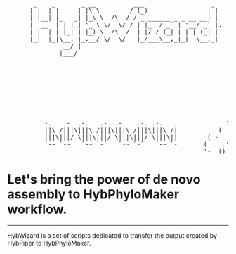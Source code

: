 <pre> 
       _    _       _ __          ___                  _ 
      | |  | |     | |\ \        / (_)                | |   
      | |__| |_   _| |_\ \  /\  / / _ ______ _ _ __ __| |                          /\
      |  __  | | | | '_ \ \/  \/ / | |_  / _` | '__/ _` |.                        /  \
      | |  | | |_| | |_) \  /\  /  | |/ / (_| | | | (_| |                        |    |
      |_|  |_|\__, |_.__/ \/  \/   |_/___\__,_|_|  \__,_|                      --:'''':--
               __/ |                                                             :'_' :
              |___/                                                              _:"":\___
                                                                 ' '      ____.' :::     '._
                                                                . *=====<<=)           \    :
                                                                 .  '      '-'-'\_      /'._.'
                                                                                  \====:_ ""
                                                                                 .'     \\
                                                                                :       :
                                                                               /   :    \
                                                                              :   .      '.
                                                              ,. _        snd :  : :      :
          -.   .-. .-.   .-. .-.   .-. .-.   .             '-'    ).          :__:-:__.;--'
          ||\ /|||\|||\ /|||\|||\ /|||\|||\ /|           (        '  )        '-'   '-'
          |||\|||/ \|||\|||/ \|||\|||/ \|||\||        ( -   .00.   - _
          `-~ `-~   `-~ `-`   `-~ `-`   `-~ `-       (    .'  _ )     )
                                                     '-  ()_.\,\,   -</pre>


# Let's bring the power of de novo assembly to HybPhyloMaker workflow.
___

HybWizard is a set of scripts dedicated to transfer the output created by HybPiper to HybPhyloMaker.  
